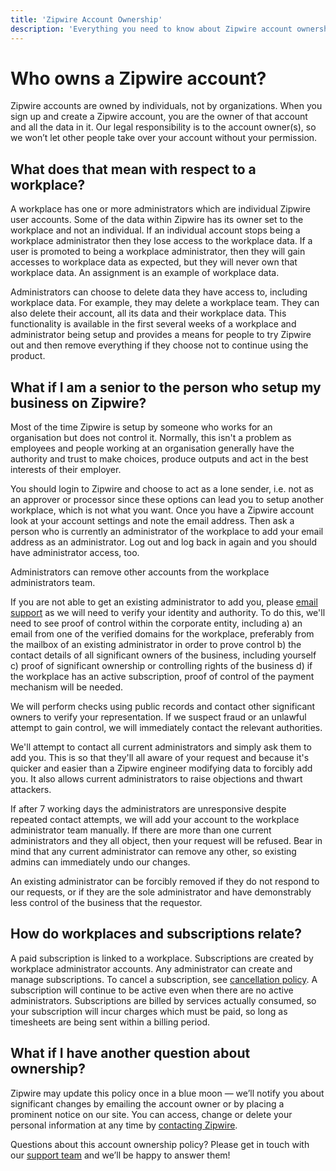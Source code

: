 ```yaml
---
title: 'Zipwire Account Ownership'
description: 'Everything you need to know about Zipwire account ownership.'
---
```


# Who owns a Zipwire account?

Zipwire accounts are owned by individuals, not by organizations. When you sign up and create a Zipwire account, you are the owner of that account and all the data in it. Our legal responsibility is to the account owner(s), so we won’t let other people take over your account without your permission.

## What does that mean with respect to a workplace?

A workplace has one or more administrators which are individual Zipwire user accounts. Some of the data within Zipwire has its owner set to the workplace and not an individual. If an individual account stops being a workplace administrator then they lose access to the workplace data. If a user is promoted to being a workplace administrator, then they will gain accesses to workplace data as expected, but they will never own that workplace data. An assignment is an example of workplace data.

Administrators can choose to delete data they have access to, including workplace data. For example, they may delete a workplace team. They can also delete their account, all its data and their workplace data. This functionality is available in the first several weeks of a workplace and administrator being setup and provides a means for people to try Zipwire out and then remove everything if they choose not to continue using the product.

## What if I am a senior to the person who setup my business on Zipwire?

Most of the time Zipwire is setup by someone who works for an organisation but does not control it. Normally, this isn't a problem as employees and people working at an organisation generally have the authority and trust to make choices, produce outputs and act in the best interests of their employer.

You should login to Zipwire and choose to act as a lone sender, i.e. not as an approver or processor since these options can lead you to setup another workplace, which is not what you want. Once you have a Zipwire account look at your account settings and note the email address. Then ask a person who is currently an administrator of the workplace to add your email address as an administrator. Log out and log back in again and you should have administrator access, too.

Administrators can remove other accounts from the workplace administrators team.

If you are not able to get an existing administrator to add you, please [email support](mailto:support@zipwire.io) as we will need to verify your identity and authority. To do this, we'll need to see proof of control within the corporate entity, including a) an email from one of the verified domains for the workplace, preferably from the mailbox of an existing administrator in order to prove control b) the contact details of all significant owners of the business, including yourself c) proof of significant ownership or controlling rights of the business d) if the workplace has an active subscription, proof of control of the payment mechanism will be needed.

We will perform checks using public records and contact other significant owners to verify your representation. If we suspect fraud or an unlawful attempt to gain control, we will immediately contact the relevant authorities.

We'll attempt to contact all current administrators and simply ask them to add you. This is so that they'll all aware of your request and because it's quicker and easier than a Zipwire engineer modifying data to forcibly add you. It also allows current administrators to raise objections and thwart attackers.

If after 7 working days the administrators are unresponsive despite repeated contact attempts, we will add your account to the workplace administrator team manually. If there are more than one current administrators and they all object, then your request will be refused. Bear in mind that any current administrator can remove any other, so existing admins can immediately undo our changes.

An existing administrator can be forcibly removed if they do not respond to our requests, or if they are the sole administrator and have demonstrably less control of the business that the requestor.

## How do workplaces and subscriptions relate?

A paid subscription is linked to a workplace. Subscriptions are created by workplace administrator accounts. Any administrator can create and manage subscriptions. To cancel a subscription, see [cancellation policy](../cancellation/index.md). A subscription will continue to be active even when there are no active administrators. Subscriptions are billed by services actually consumed, so your subscription will incur charges which must be paid, so long as timesheets are being sent within a billing period.

## What if I have another question about ownership?

Zipwire may update this policy once in a blue moon — we’ll notify you about significant changes by emailing the account owner or by placing a prominent notice on our site. You can access, change or delete your personal information at any time by [contacting Zipwire](mailto:support@zipwire.io).

Questions about this account ownership policy? Please get in touch with our [support team](mailto:support@zipwire.io) and we’ll be happy to answer them!